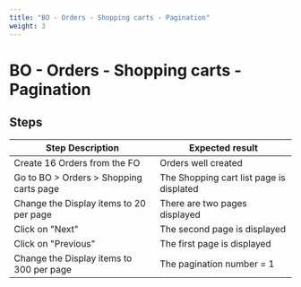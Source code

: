 ```yaml
---
title: "BO - Orders - Shopping carts - Pagination"
weight: 3
---
```


# BO - Orders - Shopping carts - Pagination
## Steps
| Step Description | Expected result |
| ----- | ----- |
| Create 16 Orders from the FO | Orders well created |
| Go to BO > Orders > Shopping carts page | The Shopping cart list page is displated |
| Change the Display items to 20 per page | There are two pages displayed |
| Click on "Next" | The second page is displayed |
| Click on "Previous" | The first page is displayed |
| Change the Display items to 300 per page | The pagination number = 1 |
